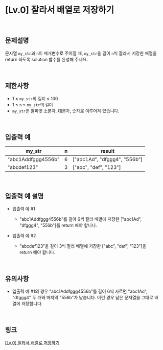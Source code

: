 # [Lv.0] 잘라서 배열로 저장하기

<br>

## 문제설명
문자열 `my_str`과 `n`이 매개변수로 주어질 때, `my_str`을 길이 `n`씩 잘라서 저장한 배열을 return 하도록 solution 함수를 완성해 주세요.

<br>

## 제한사항
- 1 ≤ `my_str`의 길이 ≤ 100
- 1 ≤ `n` ≤ `my_str`의 길이
- `my_str`은 알파벳 소문자, 대문자, 숫자로 이루어져 있습니다.

<br>

## 입출력 예
| my_str | n | result |
|---|---|---|
| "abc1Addfggg4556b" | 6 | ["abc1Ad", "dfggg4", "556b"] |
| "abcdef123" | 3 | ["abc", "def", "123"] |

<br>

## 입출력 예 설명
- 입출력 예 #1
    - "abc1Addfggg4556b"를 길이 6씩 잘라 배열에 저장한 ["abc1Ad", "dfggg4", "556b"]를 return 해야 합니다.

- 입출력 예 #2
    - "abcdef123"을 길이 3씩 잘라 배열에 저장한 ["abc", "def", "123"]을 return 해야 합니다.

<br>

## 유의사항
- 입출력 예 #1의 경우 "abc1Addfggg4556b"를 길이 6씩 자르면 "abc1Ad", "dfggg4" 두 개와 마지막 "556b"가 남습니다. 이런 경우 남은 문자열을 그대로 배열에 저장합니다.

<br>

## 링크
[[Lv.0] 잘라서 배열로 저장하기](https://school.programmers.co.kr/learn/courses/30/lessons/120913)
